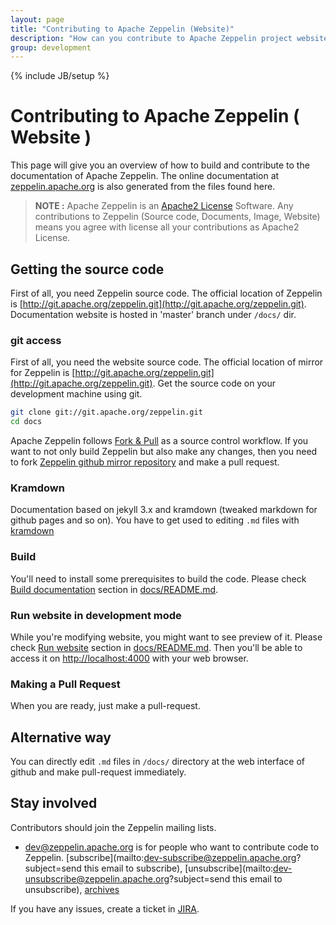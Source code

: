 ```yaml
---
layout: page
title: "Contributing to Apache Zeppelin (Website)"
description: "How can you contribute to Apache Zeppelin project website? This document covers from building Zeppelin documentation site to making a pull request on Github."
group: development
---
```

<!--
Licensed under the Apache License, Version 2.0 (the "License");
you may not use this file except in compliance with the License.
You may obtain a copy of the License at

http://www.apache.org/licenses/LICENSE-2.0

Unless required by applicable law or agreed to in writing, software
distributed under the License is distributed on an "AS IS" BASIS,
WITHOUT WARRANTIES OR CONDITIONS OF ANY KIND, either express or implied.
See the License for the specific language governing permissions and
limitations under the License.
-->
{% include JB/setup %}

# Contributing to Apache Zeppelin ( Website )

<div id="toc"></div>


This page will give you an overview of how to build and contribute to the documentation of Apache Zeppelin.
The online documentation at [zeppelin.apache.org](https://zeppelin.apache.org/docs/latest/) is also generated from the files found here.

> **NOTE :** Apache Zeppelin is an [Apache2 License](http://www.apache.org/licenses/LICENSE-2.0.html) Software.
Any contributions to Zeppelin (Source code, Documents, Image, Website) means you agree with license all your contributions as Apache2 License.

## Getting the source code
First of all, you need Zeppelin source code. The official location of Zeppelin is [http://git.apache.org/zeppelin.git](http://git.apache.org/zeppelin.git).
Documentation website is hosted in 'master' branch under `/docs/` dir.

### git access

First of all, you need the website source code. The official location of mirror for Zeppelin is [http://git.apache.org/zeppelin.git](http://git.apache.org/zeppelin.git).
Get the source code on your development machine using git.

```bash
git clone git://git.apache.org/zeppelin.git
cd docs
```

Apache Zeppelin follows [Fork & Pull](https://github.com/sevntu-checkstyle/sevntu.checkstyle/wiki/Development-workflow-with-Git:-Fork,-Branching,-Commits,-and-Pull-Request) as a source control workflow.
If you want to not only build Zeppelin but also make any changes, then you need to fork [Zeppelin github mirror repository](https://github.com/apache/zeppelin) and make a pull request.

### Kramdown

Documentation based on jekyll 3.x and kramdown (tweaked markdown for github pages and so on). You have to get used to editing `.md` files with [kramdown](http://kramdown.gettalong.org/quickref.html)

### Build

You'll need to install some prerequisites to build the code. Please check [Build documentation](https://github.com/apache/zeppelin/blob/master/docs/README.md#build-documentation) section in [docs/README.md](https://github.com/apache/zeppelin/blob/master/docs/README.md).

### Run website in development mode

While you're modifying website, you might want to see preview of it. Please check [Run website](https://github.com/apache/zeppelin/blob/master/docs/README.md#run-website) section in [docs/README.md](https://github.com/apache/zeppelin/blob/master/docs/README.md).
Then you'll be able to access it on [http://localhost:4000](http://localhost:4000) with your web browser.

### Making a Pull Request

When you are ready, just make a pull-request.

## Alternative way

You can directly edit `.md` files in `/docs/` directory at the web interface of github and make pull-request immediately.

## Stay involved
Contributors should join the Zeppelin mailing lists.

* [dev@zeppelin.apache.org](http://mail-archives.apache.org/mod_mbox/zeppelin-dev/) is for people who want to contribute code to Zeppelin. [subscribe](mailto:dev-subscribe@zeppelin.apache.org?subject=send this email to subscribe), [unsubscribe](mailto:dev-unsubscribe@zeppelin.apache.org?subject=send this email to unsubscribe), [archives](http://mail-archives.apache.org/mod_mbox/zeppelin-dev/)

If you have any issues, create a ticket in [JIRA](https://issues.apache.org/jira/browse/ZEPPELIN).
